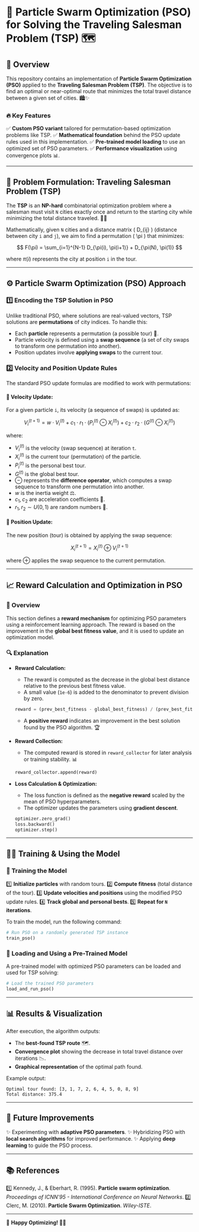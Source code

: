 # **🚀 Particle Swarm Optimization (PSO) for Solving the Traveling Salesman Problem (TSP) 🗺️**

## **📌 Overview**
This repository contains an implementation of **Particle Swarm Optimization (PSO)** applied to the **Traveling Salesman Problem (TSP)**. The objective is to find an optimal or near-optimal route that minimizes the total travel distance between a given set of cities. 🏙️✨

### **🔥 Key Features**
✅ **Custom PSO variant** tailored for permutation-based optimization problems like TSP.
✅ **Mathematical foundation** behind the PSO update rules used in this implementation.
✅ **Pre-trained model loading** to use an optimized set of PSO parameters.
✅ **Performance visualization** using convergence plots 📊.

---

## **📍 Problem Formulation: Traveling Salesman Problem (TSP)**
The **TSP** is an **NP-hard** combinatorial optimization problem where a salesman must visit `N` cities exactly once and return to the starting city while minimizing the total distance traveled. 🚗💨

Mathematically, given `N` cities and a distance matrix \( D_{ij} \) (distance between city `i` and `j`), we aim to find a permutation \( \pi \) that minimizes:

$$
F(\pi) = \sum_{i=1}^{N-1} D_{\pi(i), \pi(i+1)} + D_{\pi(N), \pi(1)}
$$

where $\pi(i)$ represents the city at position `i` in the tour.

---

## **⚙️ Particle Swarm Optimization (PSO) Approach**

### **1️⃣ Encoding the TSP Solution in PSO**
Unlike traditional PSO, where solutions are real-valued vectors, TSP solutions are **permutations** of city indices. To handle this:
- Each **particle** represents a permutation (a possible tour) 🧩.
- Particle velocity is defined using a **swap sequence** (a set of city swaps to transform one permutation into another).
- Position updates involve **applying swaps** to the current tour.

### **2️⃣ Velocity and Position Update Rules**
The standard PSO update formulas are modified to work with permutations:

#### **🚀 Velocity Update:**
For a given particle `i`, its velocity (a sequence of swaps) is updated as:

$$
V_i^{(t+1)} = w \cdot V_i^{(t)} + c_1 \cdot r_1 \cdot (P_i^{(t)} \ominus X_i^{(t)}) + c_2 \cdot r_2 \cdot (G^{(t)} \ominus X_i^{(t)})
$$

where:
- $V_i^{(t)}$ is the velocity (swap sequence) at iteration `t`.
- $X_i^{(t)}$ is the current tour (permutation) of the particle.
- $P_i^{(t)}$ is the personal best tour.
- $G^{(t)}$ is the global best tour.
- $\ominus$ represents the **difference operator**, which computes a swap sequence to transform one permutation into another.
- $w$ is the inertia weight ⚖️.
- $c_1, c_2$ are acceleration coefficients 🚀.
- $r_1, r_2 \sim U(0,1)$ are random numbers 🎲.

#### **📌 Position Update:**
The new position (tour) is obtained by applying the swap sequence:

$$
X_i^{(t+1)} = X_i^{(t)} \oplus V_i^{(t+1)}
$$

where $\oplus$ applies the swap sequence to the current permutation.

---

## **📈 Reward Calculation and Optimization in PSO**

### **🎯 Overview**
This section defines a **reward mechanism** for optimizing PSO parameters using a reinforcement learning approach. The reward is based on the improvement in the **global best fitness value**, and it is used to update an optimization model.

### **🔍 Explanation**
- **Reward Calculation:**
  - The reward is computed as the decrease in the global best distance relative to the previous best fitness value.
  - A small value (`1e-6`) is added to the denominator to prevent division by zero.
  
  ```python
  reward = (prev_best_fitness - global_best_fitness) / (prev_best_fitness + 1e-6)
  ```
  - A **positive reward** indicates an improvement in the best solution found by the PSO algorithm. 🏆

- **Reward Collection:**
  - The computed reward is stored in `reward_collector` for later analysis or training stability. 📊
  
  ```python
  reward_collector.append(reward)
  ```

- **Loss Calculation & Optimization:**
  - The loss function is defined as the **negative reward** scaled by the mean of PSO hyperparameters.
  - The optimizer updates the parameters using **gradient descent**.
  
  ```python
  optimizer.zero_grad()
  loss.backward()
  optimizer.step()
  ```

---

## **🏋️‍♂️ Training & Using the Model**

### **📌 Training the Model**
1️⃣ **Initialize particles** with random tours.
2️⃣ **Compute fitness** (total distance of the tour).
3️⃣ **Update velocities and positions** using the modified PSO update rules.
4️⃣ **Track global and personal bests**.
5️⃣ **Repeat for `N` iterations**.

To train the model, run the following command:
```python
# Run PSO on a randomly generated TSP instance
train_pso()
```

### **📂 Loading and Using a Pre-Trained Model**
A pre-trained model with optimized PSO parameters can be loaded and used for TSP solving:
```python
# Load the trained PSO parameters
load_and_run_pso()
```

---

## **📊 Results & Visualization**
After execution, the algorithm outputs:
- The **best-found TSP route** 🗺️.
- **Convergence plot** showing the decrease in total travel distance over iterations 📉.
- **Graphical representation** of the optimal path found.

Example output:
```
Optimal tour found: [3, 1, 7, 2, 6, 4, 5, 0, 8, 9]
Total distance: 375.4
```

---

## **🚀 Future Improvements**
✨ Experimenting with **adaptive PSO parameters**.
✨ Hybridizing PSO with **local search algorithms** for improved performance.
✨ Applying **deep learning** to guide the PSO process.

---

## **📚 References**
1️⃣ Kennedy, J., & Eberhart, R. (1995). **Particle swarm optimization**. *Proceedings of ICNN'95 - International Conference on Neural Networks*.
2️⃣ Clerc, M. (2010). **Particle Swarm Optimization**. *Wiley-ISTE*.

---

🎉 **Happy Optimizing! 🚀💡**

